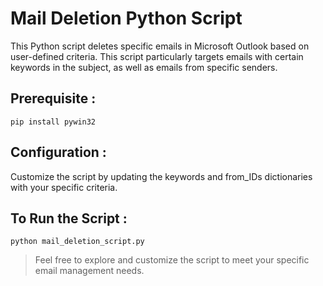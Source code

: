 # Mail Deletion Python Script

This Python script deletes specific emails in Microsoft Outlook based on user-defined criteria. This script particularly targets emails with certain keywords in the subject, as well as emails from specific senders.


## Prerequisite :
`pip install pywin32`

## Configuration :
Customize the script by updating the keywords and from_IDs dictionaries with your specific criteria.


## To Run the Script :
`python mail_deletion_script.py`

>Feel free to explore and customize the script to meet your specific email management needs.